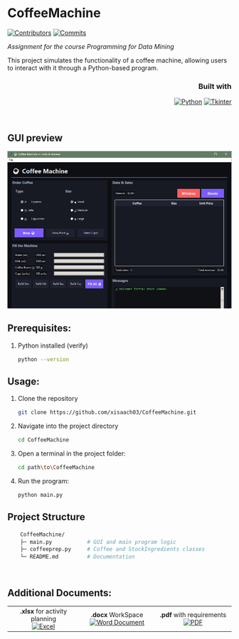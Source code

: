 # CoffeeMachine
[![Contributors][contributors-shield]][contributors-url]
[![Commits][commits-shield]][commits-url]

*Assignment for the course Programming for Data Mining*

This project simulates the functionality of a coffee machine, allowing users to interact with it through a Python-based program.


<div align="right">

### Built with
[![Python](https://img.shields.io/badge/Python-3776AB?style=for-the-badge&logo=python&logoColor=FFD43B&labelColor=3776AB)](https://www.python.org/)
[![Tkinter](https://img.shields.io/badge/Tkinter-3776AB?style=for-the-badge&logo=python&logoColor=FFD43B&labelColor=3776AB)](#)

</div>

<br>

## GUI preview
![GUI](assets/READMEimage.png)


## Prerequisites:
1. Python installed (verify)
      ```sh
   python --version
   ```

## Usage:
1. Clone the repository
    ```sh
   git clone https://github.com/xisaach03/CoffeeMachine.git
   ```
2. Navigate into the project directory
      ```sh
   cd CoffeeMachine
   ```
3. Open a terminal in the project folder:
      ```sh
      cd path\to\CoffeeMachine
      ```
4. Run the program:
      ```sh
      python main.py
      ```

## Project Structure
    
  ```sh
      CoffeeMachine/
      ├─ main.py           # GUI and main program logic
      ├─ coffeeprep.py     # Coffee and StockIngredients classes
      └─ README.md         # Documentation
  ```
      
<br>

## Additional Documents:

<div align="center">
  <table border="0">
    <tr>
      <td align="center" width="200px">
        <b>.xlsx</b> for activity planning<br>
        <a href="https://iteso01-my.sharepoint.com/:x:/g/personal/ximena_isaac_iteso_mx/ETMmDvcbzeZHqQav5zfASLgBZ5GO3FFAQJDqHpbSD4MIkg?e=hDRpMU">
          <img src="https://img.icons8.com/color/64/microsoft-excel-2019.png" alt="Excel"/>
        </a>
      </td>
      <td align="center" width="200px">
        <b>.docx</b> WorkSpace<br>
        <a href="https://iteso01-my.sharepoint.com/:w:/g/personal/ximena_isaac_iteso_mx/EZeI3eNw_S9Kj6F8iolqbDQBwjFXhyAbKq7BBl4g5R9SdQ?e=eYEpnB">
        <img src="https://img.icons8.com/color/64/microsoft-word-2019.png" alt="Word Document"/>
        </a>
      </td>
      <td align="center" width="200px">
        <b>.pdf</b> with requirements<br>
        <a href="https://iteso01-my.sharepoint.com/:b:/g/personal/ximena_isaac_iteso_mx/EQBTUZwinL9MoxXs4lS7CFMBSTITwAkYBOTayBcMAdf1dQ?e=742PZC">
          <img src="https://img.icons8.com/color/64/pdf.png" alt="PDF"/>
        </a>
      </td>
    </tr>
  </table>
</div>








[contributors-shield]: https://img.shields.io/github/contributors/xisaach03/CoffeeMachine.svg?style=for-the-badge
[contributors-url]: https://github.com/xisaach03/CoffeeMachine/graphs/contributors
[commits-shield]: https://img.shields.io/github/commit-activity/m/xisaach03/CoffeeMachine?style=for-the-badge
[commits-url]: https://github.com/xisaach03/CoffeeMachine/graphs/commit-activity
